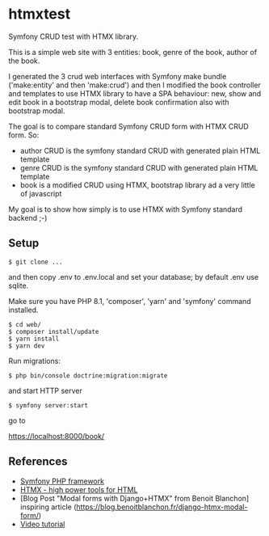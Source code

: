 # htmxtest

Symfony CRUD test with HTMX library.

This is a simple web site with 3 entities: book, genre of the book, author of the book.

I generated the 3 crud web interfaces with Symfony make bundle ('make:entity' and then 'make:crud') and then I modified the book controller and templates to use HTMX library to have a SPA behaviour: new, show and edit book in a bootstrap modal, delete book confirmation also with bootstrap modal.

The goal is to compare standard Symfony CRUD form with HTMX CRUD form. So:

* author CRUD is the symfony standard CRUD with generated plain HTML template
* genre CRUD is the symfony standard CRUD with generated plain HTML template
* book is a modified CRUD using HTMX, bootstrap library ad a very little of javascript

My goal is to show how simply is to use HTMX with Symfony standard backend ;-)

## Setup

```
$ git clone ...
```

and then copy .env to .env.local and set your database; by default .env use sqlite.

Make sure you have PHP 8.1, 'composer', 'yarn' and 'symfony' command installed.


```
$ cd web/
$ composer install/update
$ yarn install
$ yarn dev
```

Run migrations:

```
$ php bin/console doctrine:migration:migrate
```

and start HTTP server

```
$ symfony server:start
```

go to

[https://localhost:8000/book/](https://localhost:8000/book/)

## References

- [Symfony PHP framework](https://symfony.com/)
- [HTMX - high power tools for HTML](https://htmx.org/)
- [Blog Post "Modal forms with Django+HTMX" from Benoit Blanchon] inspiring article (https://blog.benoitblanchon.fr/django-htmx-modal-form/)
- [Video tutorial](https://www.youtube.com/watch?v=3dyQigrEj8A&ab_channel=BenoitBlanchon)
